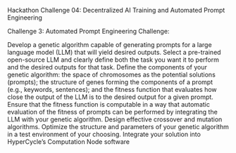 Hackathon Challenge 04: 
Decentralized AI Training and Automated Prompt Engineering


Challenge 3:  Automated Prompt Engineering Challenge:

Develop a genetic algorithm capable of generating prompts for a large language model (LLM) that will yield desired outputs.
Select a pre-trained open-source LLM and clearly define both the task you want it to perform and the desired outputs for that task.
Define the components of your genetic algorithm:
the space of chromosomes as the potential solutions (prompts); 
the structure of genes forming the components of a prompt (e.g., keywords, sentences); and
the fitness function that evaluates how close the output of the LLM is to the desired output for a given prompt.
Ensure that the fitness function is computable in a way that automatic evaluation of the fitness of prompts can be performed by integrating the LLM with your genetic algorithm.
Design effective crossover and mutation algorithms.
Optimize the structure and parameters of your genetic algorithm in a test environment of your choosing.
Integrate your solution into HyperCycle’s Computation Node software
